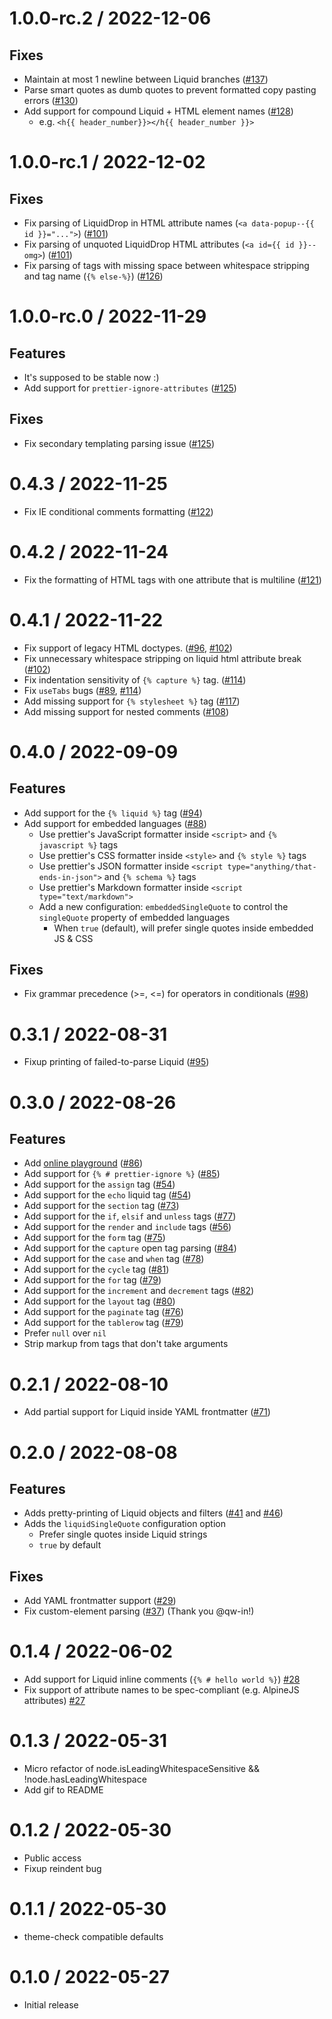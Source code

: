 
1.0.0-rc.2 / 2022-12-06
=======================

## Fixes

  * Maintain at most 1 newline between Liquid branches ([#137](https://github.com/shopify/prettier-plugin-liquid/issues/137))
  * Parse smart quotes as dumb quotes to prevent formatted copy pasting errors ([#130](https://github.com/shopify/prettier-plugin-liquid/issues/130))
  * Add support for compound Liquid + HTML element names ([#128](https://github.com/shopify/prettier-plugin-liquid/issues/128))
    * e.g. `<h{{ header_number}}></h{{ header_number }}>`

1.0.0-rc.1 / 2022-12-02
=======================

## Fixes

  * Fix parsing of LiquidDrop in HTML attribute names (`<a data-popup--{{ id }}="...">`) ([#101](https://github.com/shopify/prettier-plugin-liquid/issues/101))
  * Fix parsing of unquoted LiquidDrop HTML attributes (`<a id={{ id }}--omg>`) ([#101](https://github.com/shopify/prettier-plugin-liquid/issues/101))
  * Fix parsing of tags with missing space between whitespace stripping and tag name (`{% else-%}`) ([#126](https://github.com/shopify/prettier-plugin-liquid/issues/126))

1.0.0-rc.0 / 2022-11-29
=======================

## Features

  * It's supposed to be stable now :)
  * Add support for `prettier-ignore-attributes` ([#125](https://github.com/shopify/prettier-plugin-liquid/issues/125))

## Fixes

  * Fix secondary templating parsing issue ([#125](https://github.com/shopify/prettier-plugin-liquid/issues/125))

0.4.3 / 2022-11-25
==================

  * Fix IE conditional comments formatting ([#122](https://github.com/shopify/prettier-plugin-liquid/issues/122))

0.4.2 / 2022-11-24
==================

  * Fix the formatting of HTML tags with one attribute that is multiline ([#121](https://github.com/shopify/prettier-plugin-liquid/issues/121))

0.4.1 / 2022-11-22
==================

  * Fix support of legacy HTML doctypes. ([#96](https://github.com/shopify/prettier-plugin-liquid/issues/96), [#102](https://github.com/shopify/prettier-plugin-liquid/issues/102))
  * Fix unnecessary whitespace stripping on liquid html attribute break ([#102](https://github.com/shopify/prettier-plugin-liquid/issues/102))
  * Fix indentation sensitivity of `{% capture %}` tag. ([#114](https://github.com/shopify/prettier-plugin-liquid/issues/114))
  * Fix `useTabs` bugs ([#89](https://github.com/shopify/prettier-plugin-liquid/issues/89), [#114](https://github.com/shopify/prettier-plugin-liquid/issues/114))
  * Add missing support for `{% stylesheet %}` tag ([#117](https://github.com/shopify/prettier-plugin-liquid/issues/117))
  * Add missing support for nested comments ([#108](https://github.com/shopify/prettier-plugin-liquid/issues/108))

0.4.0 / 2022-09-09
==================

## Features

  * Add support for the `{% liquid %}` tag ([#94](https://github.com/shopify/prettier-plugin-liquid/issues/94))
  * Add support for embedded languages ([#88](https://github.com/shopify/prettier-plugin-liquid/issues/88))
    * Use prettier's JavaScript formatter inside `<script>` and `{% javascript %}` tags
    * Use prettier's CSS formatter inside `<style>` and `{% style %}` tags
    * Use prettier's JSON formatter inside `<script type="anything/that-ends-in-json">` and `{% schema %}` tags
    * Use prettier's Markdown formatter inside `<script type="text/markdown">`
    * Add a new configuration: `embeddedSingleQuote` to control the `singleQuote` property of embedded languages
      * When `true` (default), will prefer single quotes inside embedded JS & CSS

## Fixes

  * Fix grammar precedence (>=, <=) for operators in conditionals ([#98](https://github.com/shopify/prettier-plugin-liquid/issues/98))

0.3.1 / 2022-08-31
==================

  * Fixup printing of failed-to-parse Liquid ([#95](https://github.com/shopify/prettier-plugin-liquid/issues/95))

0.3.0 / 2022-08-26
==================

## Features

  * Add [online playground](https://shopify.github.io/prettier-plugin-liquid/) ([#86](https://github.com/shopify/prettier-plugin-liquid/issues/86))
  * Add support for `{% # prettier-ignore %}` ([#85](https://github.com/shopify/prettier-plugin-liquid/issues/85))
  * Add support for the `assign` tag ([#54](https://github.com/shopify/prettier-plugin-liquid/issues/54))
  * Add support for the `echo` liquid tag ([#54](https://github.com/shopify/prettier-plugin-liquid/issues/54))
  * Add support for the `section` tag ([#73](https://github.com/shopify/prettier-plugin-liquid/issues/73))
  * Add support for the `if`, `elsif` and `unless` tags ([#77](https://github.com/shopify/prettier-plugin-liquid/issues/77))
  * Add support for the `render` and `include` tags ([#56](https://github.com/shopify/prettier-plugin-liquid/issues/56))
  * Add support for the `form` tag ([#75](https://github.com/shopify/prettier-plugin-liquid/issues/75))
  * Add support for the `capture` open tag parsing ([#84](https://github.com/shopify/prettier-plugin-liquid/issues/84))
  * Add support for the `case` and `when` tag ([#78](https://github.com/shopify/prettier-plugin-liquid/issues/78))
  * Add support for the `cycle` tag ([#81](https://github.com/shopify/prettier-plugin-liquid/issues/81))
  * Add support for the `for` tag ([#79](https://github.com/shopify/prettier-plugin-liquid/issues/79))
  * Add support for the `increment` and `decrement` tags ([#82](https://github.com/shopify/prettier-plugin-liquid/issues/82))
  * Add support for the `layout` tag ([#80](https://github.com/shopify/prettier-plugin-liquid/issues/80))
  * Add support for the `paginate` tag ([#76](https://github.com/shopify/prettier-plugin-liquid/issues/76))
  * Add support for the `tablerow` tag ([#79](https://github.com/shopify/prettier-plugin-liquid/issues/79))
  * Prefer `null` over `nil`
  * Strip markup from tags that don't take arguments

0.2.1 / 2022-08-10
==================

  * Add partial support for Liquid inside YAML frontmatter ([#71](https://github.com/Shopify/prettier-plugin-liquid/issues/71))

0.2.0 / 2022-08-08
==================

## Features

  * Adds pretty-printing of Liquid objects and filters ([#41](https://github.com/Shopify/prettier-plugin-liquid/pull/41) and [#46](https://github.com/Shopify/prettier-plugin-liquid/pull/46))
  * Adds the `liquidSingleQuote` configuration option
    * Prefer single quotes inside Liquid strings
    * `true` by default

## Fixes

  * Add YAML frontmatter support ([#29](https://github.com/Shopify/prettier-plugin-liquid/issues/29))
  * Fix custom-element parsing ([#37](https://github.com/Shopify/prettier-plugin-liquid/issues/37)) (Thank you @qw-in!)

0.1.4 / 2022-06-02
==================

  * Add support for Liquid inline comments (`{% # hello world %}`) [#28](https://github.com/Shopify/prettier-plugin-liquid/pull/28)
  * Fix support of attribute names to be spec-compliant (e.g. AlpineJS attributes) [#27](https://github.com/Shopify/prettier-plugin-liquid/pull/27)

0.1.3 / 2022-05-31
==================

  * Micro refactor of node.isLeadingWhitespaceSensitive && !node.hasLeadingWhitespace
  * Add gif to README

0.1.2 / 2022-05-30
==================

  * Public access
  * Fixup reindent bug

0.1.1 / 2022-05-30
==================

  * theme-check compatible defaults

0.1.0 / 2022-05-27
==================

  * Initial release
